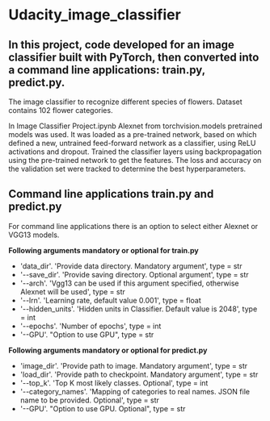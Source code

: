 # Udacity_image_classifier
## In this project, code developed for an image classifier built with PyTorch, then converted into a command line applications: train.py, predict.py.

The image classifier to recognize different species of flowers. Dataset contains 102 flower categories.

In Image Classifier Project.ipynb Alexnet from torchvision.models pretrained models was used. It was loaded as a pre-trained network, based on which defined a new, untrained feed-forward network as a classifier, using ReLU activations and dropout. Trained the classifier layers using backpropagation using the pre-trained network to get the features. The loss and accuracy on the validation set were tracked to determine the best hyperparameters.

## Command line applications train.py and predict.py
For command line applications there is an option to select either Alexnet or VGG13 models.

**Following arguments mandatory or optional for train.py**

- 'data_dir'. 'Provide data directory. Mandatory argument', type = str
- '--save_dir'. 'Provide saving directory. Optional argument', type = str
- '--arch'. 'Vgg13 can be used if this argument specified, otherwise Alexnet will be used', type = str
- '--lrn'. 'Learning rate, default value 0.001', type = float
- '--hidden_units'. 'Hidden units in Classifier. Default value is 2048', type = int
- '--epochs'. 'Number of epochs', type = int
- '--GPU'. "Option to use GPU", type = str

**Following arguments mandatory or optional for predict.py**

- 'image_dir'. 'Provide path to image. Mandatory argument', type = str
- 'load_dir'. 'Provide path to checkpoint. Mandatory argument', type = str
- '--top_k'. 'Top K most likely classes. Optional', type = int
- '--category_names'. 'Mapping of categories to real names. JSON file name to be provided. Optional', type = str
- '--GPU'. "Option to use GPU. Optional", type = str
